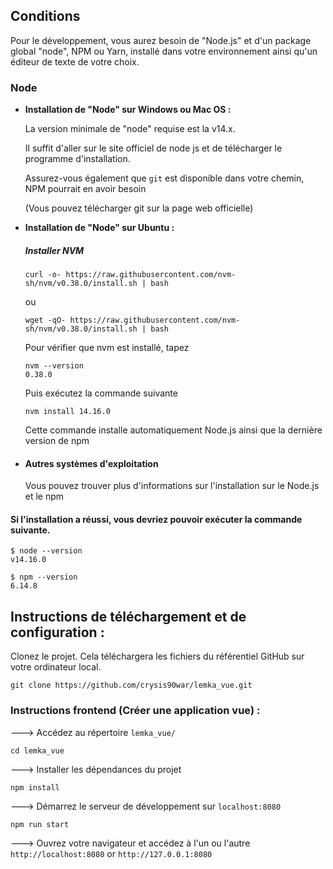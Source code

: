 ## Conditions
Pour le développement, vous aurez besoin de "Node.js" et d'un package global "node", NPM ou Yarn, installé dans votre environnement ainsi qu'un éditeur de texte de votre choix.

### Node

- **Installation de "Node" sur Windows ou Mac OS :**

  La version minimale de "node" requise est la v14.x.

  Il suffit d'aller sur le site officiel de node js et de télécharger le programme d'installation.

  Assurez-vous également que `git` est disponible dans votre chemin, NPM pourrait en avoir besoin

  (Vous pouvez télécharger git sur la page web officielle)

- **Installation de "Node" sur Ubuntu :**
  
  ##### Installer NVM
  
  ```shell
  curl -o- https://raw.githubusercontent.com/nvm-sh/nvm/v0.38.0/install.sh | bash
  ```
  
  ou
  
  ```shell
  wget -qO- https://raw.githubusercontent.com/nvm-sh/nvm/v0.38.0/install.sh | bash
  ```
        
  Pour vérifier que nvm est installé, tapez
  ```shell
  nvm --version
  0.38.0
  ```
  
  Puis exécutez la commande suivante
  ```shell
  nvm install 14.16.0
  ```
  
  Cette commande installe automatiquement Node.js ainsi que la dernière version de npm

- #### Autres systèmes d'exploitation

  Vous pouvez trouver plus d'informations sur l'installation sur le Node.js et le npm

#### Si l'installation a réussi, vous devriez pouvoir exécuter la commande suivante.

```shell
$ node --version
v14.16.0

$ npm --version
6.14.8
```


## Instructions de téléchargement et de configuration :

Clonez le projet. Cela téléchargera les fichiers du référentiel GitHub sur votre ordinateur local.

```shell
git clone https://github.com/crysis90war/lemka_vue.git
```

### Instructions frontend (Créer une application vue) :

---> Accédez au répertoire `lemka_vue/`

```shell
cd lemka_vue
```

---> Installer les dépendances du projet

```shell
npm install
```

---> Démarrez le serveur de développement sur `localhost:8080`

```shell
npm run start
```

---> Ouvrez votre navigateur et accédez à l'un ou l'autre `http://localhost:8080` or `http://127.0.0.1:8080`
